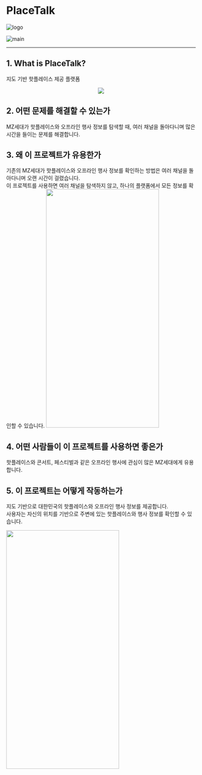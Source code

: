 # PlaceTalk
![logo](https://github.com/LittleDev0617/PlaceTalk/assets/35802632/c58412b7-214e-4e09-be8e-2ab36ba2aba2)

![main](https://github.com/LittleDev0617/PlaceTalk/assets/35802632/4f45b4a3-c0b1-45a7-8fcc-b1c6db1f7ce9)

***

## 1. What is PlaceTalk?
지도 기반 핫플레이스 제공 플랫폼  
<p align="center">
<img src="https://github.com/LittleDev0617/PlaceTalk/assets/35802632/cd256c8d-1673-42fe-934b-715c7197e2ad">
</p>

## 2. 어떤 문제를 해결할 수 있는가
MZ세대가 핫플레이스와 오프라인 행사 정보를 탐색할 때, 여러 채널을 돌아다니며 많은 시간을 들이는 문제를 해결합니다.  

## 3. 왜 이 프로젝트가 유용한가
기존의 MZ세대가 핫플레이스와 오프라인 행사 정보를 확인하는 방법은 여러 채널을 돌아다니며 오랜 시간이 걸렸습니다.  
이 프로젝트를 사용하면 여러 채널을 탐색하지 않고, 하나의 플랫폼에서 모든 정보를 확인할 수 있습니다.
<img width="300" height="633" src="https://github.com/LittleDev0617/PlaceTalk/assets/35802632/d720f585-fd1c-4102-a48b-81c1535b3347">

## 4. 어떤 사람들이 이 프로젝트를 사용하면 좋은가
핫플레이스와 콘서트, 페스티벌과 같은 오프라인 행사에 관심이 많은 MZ세대에게 유용합니다.  

## 5. 이 프로젝트는 어떻게 작동하는가
지도 기반으로 대한민국의 핫플레이스와 오프라인 행사 정보를 제공합니다.  
사용자는 자신의 위치를 기반으로 주변에 있는 핫플레이스와 행사 정보를 확인할 수 있습니다.  

<img width="300" height="633" src="https://github.com/LittleDev0617/PlaceTalk/assets/35802632/f46d5d36-9a15-4935-9139-e9978a4e628a">
